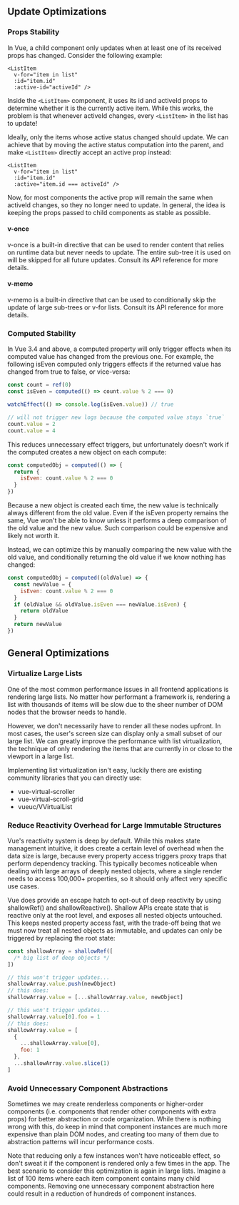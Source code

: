 ## Update Optimizations

### Props Stability

In Vue, a child component only updates when at least one of its received props has changed. Consider the following example:

```template
<ListItem
  v-for="item in list"
  :id="item.id"
  :active-id="activeId" />
```

Inside the `<ListItem>` component, it uses its id and activeId props to determine whether it is the currently active item. While this works, the problem is that whenever activeId changes, every `<ListItem>` in the list has to update!

Ideally, only the items whose active status changed should update. We can achieve that by moving the active status computation into the parent, and make `<ListItem>` directly accept an active prop instead:

```template
<ListItem
  v-for="item in list"
  :id="item.id"
  :active="item.id === activeId" />
```

Now, for most components the active prop will remain the same when activeId changes, so they no longer need to update. In general, the idea is keeping the props passed to child components as stable as possible.

#### v-once

v-once is a built-in directive that can be used to render content that relies on runtime data but never needs to update. The entire sub-tree it is used on will be skipped for all future updates. Consult its API reference for more details.

#### v-memo

v-memo is a built-in directive that can be used to conditionally skip the update of large sub-trees or v-for lists. Consult its API reference for more details.

### Computed Stability

In Vue 3.4 and above, a computed property will only trigger effects when its computed value has changed from the previous one. For example, the following isEven computed only triggers effects if the returned value has changed from true to false, or vice-versa:

```js
const count = ref(0)
const isEven = computed(() => count.value % 2 === 0)

watchEffect(() => console.log(isEven.value)) // true

// will not trigger new logs because the computed value stays `true`
count.value = 2
count.value = 4
```

This reduces unnecessary effect triggers, but unfortunately doesn't work if the computed creates a new object on each compute:

```js
const computedObj = computed(() => {
  return {
    isEven: count.value % 2 === 0
  }
})
```

Because a new object is created each time, the new value is technically always different from the old value. Even if the isEven property remains the same, Vue won't be able to know unless it performs a deep comparison of the old value and the new value. Such comparison could be expensive and likely not worth it.

Instead, we can optimize this by manually comparing the new value with the old value, and conditionally returning the old value if we know nothing has changed:

```js
const computedObj = computed((oldValue) => {
  const newValue = {
    isEven: count.value % 2 === 0
  }
  if (oldValue && oldValue.isEven === newValue.isEven) {
    return oldValue
  }
  return newValue
})
```

## General Optimizations

### Virtualize Large Lists

One of the most common performance issues in all frontend applications is rendering large lists. No matter how performant a framework is, rendering a list with thousands of items will be slow due to the sheer number of DOM nodes that the browser needs to handle.

However, we don't necessarily have to render all these nodes upfront. In most cases, the user's screen size can display only a small subset of our large list. We can greatly improve the performance with list virtualization, the technique of only rendering the items that are currently in or close to the viewport in a large list.

Implementing list virtualization isn't easy, luckily there are existing community libraries that you can directly use:
   - vue-virtual-scroller
   - vue-virtual-scroll-grid
   - vueuc/VVirtualList

### Reduce Reactivity Overhead for Large Immutable Structures

Vue's reactivity system is deep by default. While this makes state management intuitive, it does create a certain level of overhead when the data size is large, because every property access triggers proxy traps that perform dependency tracking. This typically becomes noticeable when dealing with large arrays of deeply nested objects, where a single render needs to access 100,000+ properties, so it should only affect very specific use cases.

Vue does provide an escape hatch to opt-out of deep reactivity by using shallowRef() and shallowReactive(). Shallow APIs create state that is reactive only at the root level, and exposes all nested objects untouched. This keeps nested property access fast, with the trade-off being that we must now treat all nested objects as immutable, and updates can only be triggered by replacing the root state:

```js
const shallowArray = shallowRef([
  /* big list of deep objects */
])

// this won't trigger updates...
shallowArray.value.push(newObject)
// this does:
shallowArray.value = [...shallowArray.value, newObject]

// this won't trigger updates...
shallowArray.value[0].foo = 1
// this does:
shallowArray.value = [
  {
    ...shallowArray.value[0],
    foo: 1
  },
  ...shallowArray.value.slice(1)
]
```

### Avoid Unnecessary Component Abstractions

Sometimes we may create renderless components or higher-order components (i.e. components that render other components with extra props) for better abstraction or code organization. While there is nothing wrong with this, do keep in mind that component instances are much more expensive than plain DOM nodes, and creating too many of them due to abstraction patterns will incur performance costs.

Note that reducing only a few instances won't have noticeable effect, so don't sweat it if the component is rendered only a few times in the app. The best scenario to consider this optimization is again in large lists. Imagine a list of 100 items where each item component contains many child components. Removing one unnecessary component abstraction here could result in a reduction of hundreds of component instances.